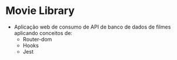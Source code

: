 # Movie Library 

- Aplicação web de consumo de API de banco de dados de filmes aplicando conceitos de:
  - Router-dom
  - Hooks
  - Jest
